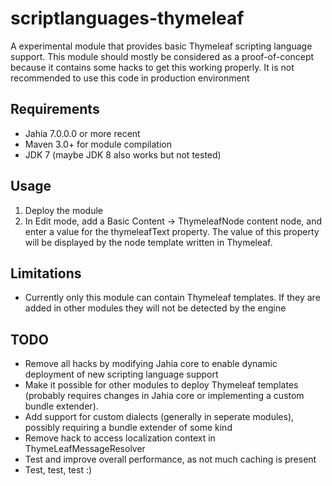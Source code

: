 # scriptlanguages-thymeleaf

A experimental module that provides basic Thymeleaf scripting language support. This module should mostly be considered
as a proof-of-concept because it contains some hacks to get this working properly. It is not recommended to use this
code in production environment

## Requirements
- Jahia 7.0.0.0 or more recent
- Maven 3.0+ for module compilation
- JDK 7 (maybe JDK 8 also works but not tested)

## Usage

1. Deploy the module
2. In Edit mode, add a Basic Content -> ThymeleafNode content node, and enter a value for the thymeleafText property.
The value of this property will be displayed by the node template written in Thymeleaf.

## Limitations
- Currently only this module can contain Thymeleaf templates. If they are added in other modules they will not be
detected by the engine

## TODO
- Remove all hacks by modifying Jahia core to enable dynamic deployment of new scripting language support
- Make it possible for other modules to deploy Thymeleaf templates (probably requires changes in Jahia core or
  implementing a custom bundle extender).
- Add support for custom dialects (generally in seperate modules), possibly requiring a bundle extender of some kind
- Remove hack to access localization context in ThymeLeafMessageResolver
- Test and improve overall performance, as not much caching is present
- Test, test, test :)
